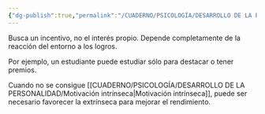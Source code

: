 ```yaml
---
{"dg-publish":true,"permalink":"/CUADERNO/PSICOLOGÍA/DESARROLLO DE LA PERSONALIDAD/Motivación extrínseca/"}
---
```


Busca un incentivo, no el interés propio. Depende completamente de la reacción del entorno a los logros.

Por ejemplo, un estudiante puede estudiar sólo para destacar o tener premios.

Cuando no se consigue [[CUADERNO/PSICOLOGÍA/DESARROLLO DE LA PERSONALIDAD/Motivación intrínseca\|Motivación intrínseca]], puede ser necesario favorecer la extrínseca para mejorar el rendimiento.